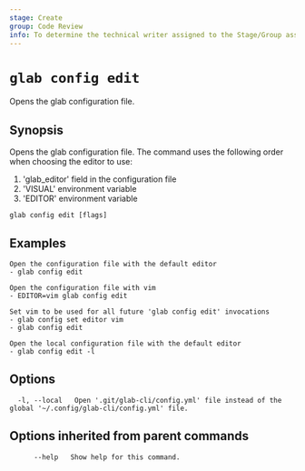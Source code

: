 ```yaml
---
stage: Create
group: Code Review
info: To determine the technical writer assigned to the Stage/Group associated with this page, see https://about.gitlab.com/handbook/product/ux/technical-writing/#assignments
---
```


<!--
This documentation is auto generated by a script.
Please do not edit this file directly. Run `make gen-docs` instead.
-->

# `glab config edit`

Opens the glab configuration file.

## Synopsis

Opens the glab configuration file.
The command uses the following order when choosing the editor to use:
1. 'glab_editor' field in the configuration file
2. 'VISUAL' environment variable
3. 'EDITOR' environment variable

```plaintext
glab config edit [flags]
```

## Examples

```plaintext
Open the configuration file with the default editor
- glab config edit

Open the configuration file with vim
- EDITOR=vim glab config edit

Set vim to be used for all future 'glab config edit' invocations
- glab config set editor vim
- glab config edit

Open the local configuration file with the default editor
- glab config edit -l

```

## Options

```plaintext
  -l, --local   Open '.git/glab-cli/config.yml' file instead of the global '~/.config/glab-cli/config.yml' file.
```

## Options inherited from parent commands

```plaintext
      --help   Show help for this command.
```
